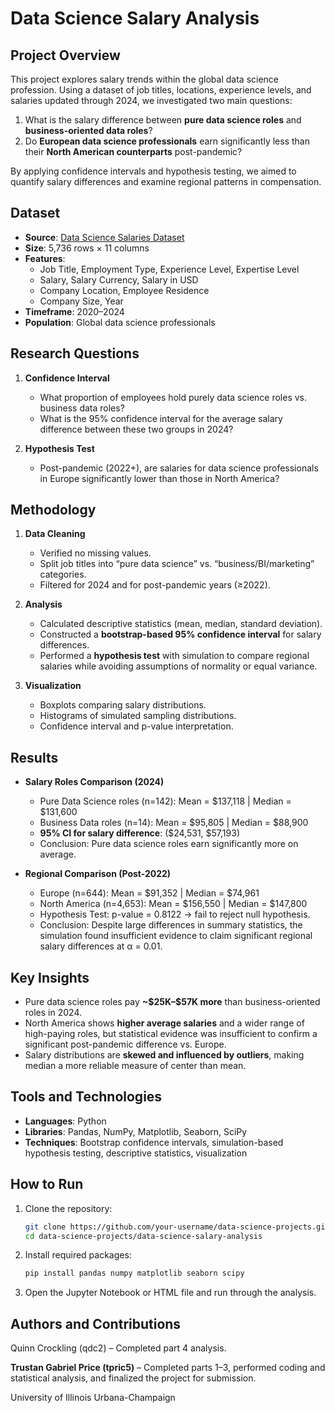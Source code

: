 # Data Science Salary Analysis

## Project Overview
This project explores salary trends within the global data science profession. Using a dataset of job titles, locations, experience levels, and salaries updated through 2024, we investigated two main questions:  
1. What is the salary difference between **pure data science roles** and **business-oriented data roles**?  
2. Do **European data science professionals** earn significantly less than their **North American counterparts** post-pandemic?  

By applying confidence intervals and hypothesis testing, we aimed to quantify salary differences and examine regional patterns in compensation.

## Dataset
- **Source**: [Data Science Salaries Dataset](https://www.kaggle.com/datasets)  
- **Size**: 5,736 rows × 11 columns  
- **Features**:
  - Job Title, Employment Type, Experience Level, Expertise Level  
  - Salary, Salary Currency, Salary in USD  
  - Company Location, Employee Residence  
  - Company Size, Year  
- **Timeframe**: 2020–2024  
- **Population**: Global data science professionals  

## Research Questions
1. **Confidence Interval**  
   - What proportion of employees hold purely data science roles vs. business data roles?  
   - What is the 95% confidence interval for the average salary difference between these two groups in 2024?  

2. **Hypothesis Test**  
   - Post-pandemic (2022+), are salaries for data science professionals in Europe significantly lower than those in North America?  

## Methodology
1. **Data Cleaning**
   - Verified no missing values.  
   - Split job titles into “pure data science” vs. “business/BI/marketing” categories.  
   - Filtered for 2024 and for post-pandemic years (≥2022).  

2. **Analysis**
   - Calculated descriptive statistics (mean, median, standard deviation).  
   - Constructed a **bootstrap-based 95% confidence interval** for salary differences.  
   - Performed a **hypothesis test** with simulation to compare regional salaries while avoiding assumptions of normality or equal variance.  

3. **Visualization**
   - Boxplots comparing salary distributions.  
   - Histograms of simulated sampling distributions.  
   - Confidence interval and p-value interpretation.  

## Results
- **Salary Roles Comparison (2024)**  
  - Pure Data Science roles (n=142): Mean = \$137,118 | Median = \$131,600  
  - Business Data roles (n=14): Mean = \$95,805 | Median = \$88,900  
  - **95% CI for salary difference**: (\$24,531, \$57,193)  
  - Conclusion: Pure data science roles earn significantly more on average.  

- **Regional Comparison (Post-2022)**  
  - Europe (n=644): Mean = \$91,352 | Median = \$74,961  
  - North America (n=4,653): Mean = \$156,550 | Median = \$147,800  
  - Hypothesis Test: p-value = 0.8122 → fail to reject null hypothesis.  
  - Conclusion: Despite large differences in summary statistics, the simulation found insufficient evidence to claim significant regional salary differences at α = 0.01.  

## Key Insights
- Pure data science roles pay **~\$25K–\$57K more** than business-oriented roles in 2024.  
- North America shows **higher average salaries** and a wider range of high-paying roles, but statistical evidence was insufficient to confirm a significant post-pandemic difference vs. Europe.  
- Salary distributions are **skewed and influenced by outliers**, making median a more reliable measure of center than mean.  

## Tools and Technologies
- **Languages**: Python  
- **Libraries**: Pandas, NumPy, Matplotlib, Seaborn, SciPy  
- **Techniques**: Bootstrap confidence intervals, simulation-based hypothesis testing, descriptive statistics, visualization  

## How to Run
1. Clone the repository:  
   ```bash
   git clone https://github.com/your-username/data-science-projects.git
   cd data-science-projects/data-science-salary-analysis
2. Install required packages:
   ```bash
   pip install pandas numpy matplotlib seaborn scipy
   ```
3. Open the Jupyter Notebook or HTML file and run through the analysis.

## Authors and Contributions

Quinn Crockling (qdc2) – Completed part 4 analysis.

**Trustan Gabriel Price (tpric5)** – Completed parts 1–3, performed coding and statistical analysis, and finalized the project for submission.

University of Illinois Urbana-Champaign
